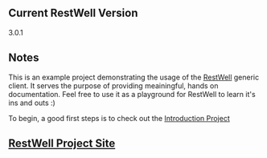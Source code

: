 ## Current RestWell Version
3.0.1

## Notes
This is an example project demonstrating the usage of the [RestWell](https://github.com/StephenMP/RestWell) generic client. It serves the purpose of providing meainingful, hands on documentation. Feel free to use it as a playground for RestWell to learn it's ins and outs :)

To begin, a good first steps is to check out the [Introduction Project](https://github.com/StephenMP/RestWell.Examples/blob/master/RestWell.Examples.Introduction/Introduction.cs)

## [RestWell Project Site](https://github.com/StephenMP/RestWell)
